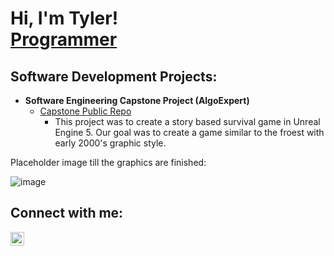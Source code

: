 <h1>Hi, I'm Tyler! <br/><a href="https://github.com/swimer11">Programmer</a>

<h2>Software Development Projects:</h2>

- <b>Software Engineering Capstone Project (AlgoExpert)</b>
  - [Capstone Public Repo](https://github.com/Lets-Launch-a-Game/Lets-Launch-a-Game.github.io)
    - This project was to create a story based survival game in Unreal Engine 5. Our goal was to create a game similar to the froest with early 2000's graphic style.</p>    

Placeholder image till the graphics are finished:

![image](https://github.com/user-attachments/assets/722edd79-4e30-4bde-bf19-7707844e9217)

<h2> Connect with me:</h2>

[<img align="left" alt="swimer11 | LinkedIn" width="22px" src="https://cdn.jsdelivr.net/npm/simple-icons@v3/icons/linkedin.svg" />][linkedin]

[linkedin]: www.linkedin.com/in/swimer11
